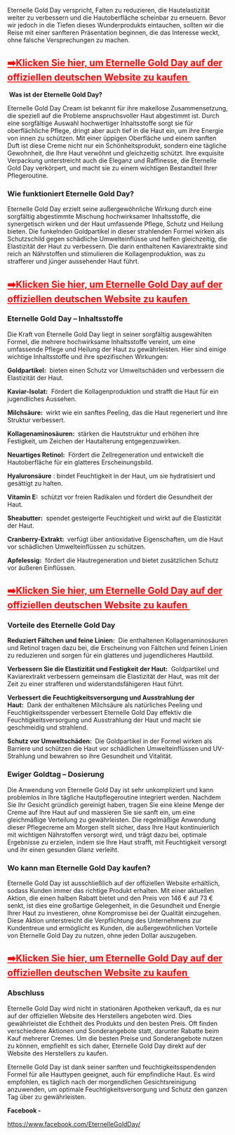 <p>Eternelle Gold Day verspricht, Falten zu reduzieren, die Hautelastizit&auml;t weiter zu verbessern und die Hautoberfl&auml;che scheinbar zu erneuern. Bevor wir jedoch in die Tiefen dieses Wunderprodukts eintauchen, sollten wir die Reise mit einer sanfteren Pr&auml;sentation beginnen, die das Interesse weckt, ohne falsche Versprechungen zu machen.</p>
<h2><span style="color: #ff0000;"><strong><a style="color: #ff0000;" href="https://www.safnl.com/qpt7">➡️Klicken Sie hier, um Eternelle Gold Day auf der offiziellen deutschen Website zu kaufen&nbsp;</a></strong></span></h2>
<div class="separator">&nbsp;<strong>Was ist der Eternelle Gold Day?</strong></div>
<p>Eternelle Gold Day Cream ist bekannt f&uuml;r ihre makellose Zusammensetzung, die speziell auf die Probleme anspruchsvoller Haut abgestimmt ist. Durch eine sorgf&auml;ltige Auswahl hochwertiger Inhaltsstoffe sorgt sie f&uuml;r oberfl&auml;chliche Pflege, dringt aber auch tief in die Haut ein, um ihre Energie von innen zu sch&uuml;tzen. Mit einer &uuml;ppigen Oberfl&auml;che und einem sanften Duft ist diese Creme nicht nur ein Sch&ouml;nheitsprodukt, sondern eine t&auml;gliche Gewohnheit, die Ihre Haut verw&ouml;hnt und gleichzeitig sch&uuml;tzt. Ihre exquisite Verpackung unterstreicht auch die Eleganz und Raffinesse, die Eternelle Gold Day verk&ouml;rpert, und macht sie zu einem wichtigen Bestandteil Ihrer Pflegeroutine.</p>
<h3><strong>Wie funktioniert Eternelle Gold Day?</strong></h3>
<p>Eternelle Gold Day erzielt seine au&szlig;ergew&ouml;hnliche Wirkung durch eine sorgf&auml;ltig abgestimmte Mischung hochwirksamer Inhaltsstoffe, die synergetisch wirken und der Haut umfassende Pflege, Schutz und Heilung bieten. Die funkelnden Goldpartikel in dieser strahlenden Formel wirken als Schutzschild gegen sch&auml;dliche Umwelteinfl&uuml;sse und helfen gleichzeitig, die Elastizit&auml;t der Haut zu verbessern. Die darin enthaltenen Kaviarextrakte sind reich an N&auml;hrstoffen und stimulieren die Kollagenproduktion, was zu strafferer und j&uuml;nger aussehender Haut f&uuml;hrt.</p>
<h2><span style="color: #ff0000;"><strong><a style="color: #ff0000;" href="https://www.safnl.com/qpt7">➡️Klicken Sie hier, um Eternelle Gold Day auf der offiziellen deutschen Website zu kaufen&nbsp;</a></strong></span></h2>
<h3><strong>Eternelle Gold Day &ndash; Inhaltsstoffe</strong></h3>
<p>Die Kraft von Eternelle Gold Day liegt in seiner sorgf&auml;ltig ausgew&auml;hlten Formel, die mehrere hochwirksame Inhaltsstoffe vereint, um eine umfassende Pflege und Heilung der Haut zu gew&auml;hrleisten. Hier sind einige wichtige Inhaltsstoffe und ihre spezifischen Wirkungen:</p>
<p><strong>Goldpartikel:</strong>&nbsp;&nbsp;bieten einen Schutz vor Umweltsch&auml;den und verbessern die Elastizit&auml;t der Haut.</p>
<p><strong>Kaviar-Isolat:</strong>&nbsp;&nbsp;F&ouml;rdert die Kollagenproduktion und strafft die Haut f&uuml;r ein jugendliches Aussehen.</p>
<p><strong>Milchs&auml;ure:&nbsp;</strong>&nbsp;wirkt wie ein sanftes Peeling, das die Haut regeneriert und ihre Struktur verbessert.</p>
<p><strong>Kollagenaminos&auml;uren:&nbsp;</strong>&nbsp;st&auml;rken die Hautstruktur und erh&ouml;hen ihre Festigkeit, um Zeichen der Hautalterung entgegenzuwirken.</p>
<p><strong>Neuartiges Retinol:</strong>&nbsp;&nbsp;F&ouml;rdert die Zellregeneration und entwickelt die Hautoberfl&auml;che f&uuml;r ein glatteres Erscheinungsbild.</p>
<p><strong>Hyalurons&auml;ure</strong>&nbsp;: bindet Feuchtigkeit in der Haut, um sie hydratisiert und ges&auml;ttigt zu halten.</p>
<p><strong>Vitamin E:&nbsp;</strong>&nbsp;sch&uuml;tzt vor freien Radikalen und f&ouml;rdert die Gesundheit der Haut.</p>
<p><strong>Sheabutter:</strong>&nbsp;&nbsp;spendet gesteigerte Feuchtigkeit und wirkt auf die Elastizit&auml;t der Haut.</p>
<p><strong>Cranberry-Extrakt:&nbsp;</strong>&nbsp;verf&uuml;gt &uuml;ber antioxidative Eigenschaften, um die Haut vor sch&auml;dlichen Umwelteinfl&uuml;ssen zu sch&uuml;tzen.</p>
<p><strong>Apfelessig:</strong>&nbsp;&nbsp;f&ouml;rdert die Hautregeneration und bietet zus&auml;tzlichen Schutz vor &auml;u&szlig;eren Einfl&uuml;ssen.</p>
<h2><span style="color: #ff0000;"><strong><a style="color: #ff0000;" href="https://www.safnl.com/qpt7">➡️Klicken Sie hier, um Eternelle Gold Day auf der offiziellen deutschen Website zu kaufen&nbsp;</a></strong></span></h2>
<h3><strong>Vorteile des Eternelle Gold Day&nbsp;</strong></h3>
<p><strong>Reduziert F&auml;ltchen und feine Linien:</strong>&nbsp;&nbsp;Die enthaltenen Kollagenaminos&auml;uren und Retinol tragen dazu bei, die Erscheinung von F&auml;ltchen und feinen Linien zu reduzieren und sorgen f&uuml;r ein glatteres und jugendlicheres Hautbild.</p>
<p><strong>Verbessern Sie die Elastizit&auml;t und Festigkeit der Haut:</strong>&nbsp;&nbsp;Goldpartikel und Kaviarextrakt verbessern gemeinsam die Elastizit&auml;t der Haut, was mit der Zeit zu einer strafferen und widerstandsf&auml;higeren Haut f&uuml;hrt.</p>
<p><strong>Verbessert die Feuchtigkeitsversorgung und Ausstrahlung der Haut:</strong>&nbsp;&nbsp;Dank der enthaltenen Milchs&auml;ure als nat&uuml;rliches Peeling und Feuchtigkeitsspender verbessert Eternelle Gold Day effektiv die Feuchtigkeitsversorgung und Ausstrahlung der Haut und macht sie geschmeidig und strahlend.</p>
<p><strong>Schutz vor Umweltsch&auml;den:&nbsp;</strong>&nbsp;Die Goldpartikel in der Formel wirken als Barriere und sch&uuml;tzen die Haut vor sch&auml;dlichen Umwelteinfl&uuml;ssen und UV-Strahlung und bewahren so ihre Gesundheit und Vitalit&auml;t.</p>
<h3><strong>Ewiger Goldtag &ndash; Dosierung</strong></h3>
<p>Die Anwendung von Eternelle Gold Day ist sehr unkompliziert und kann problemlos in Ihre t&auml;gliche Hautpflegeroutine integriert werden. Nachdem Sie Ihr Gesicht gr&uuml;ndlich gereinigt haben, tragen Sie eine kleine Menge der Creme auf Ihre Haut auf und massieren Sie sie sanft ein, um eine gleichm&auml;&szlig;ige Verteilung zu gew&auml;hrleisten. Die regelm&auml;&szlig;ige Anwendung dieser Pflegecreme am Morgen stellt sicher, dass Ihre Haut kontinuierlich mit wichtigen N&auml;hrstoffen versorgt wird, und tr&auml;gt dazu bei, optimale Ergebnisse zu erzielen, indem sie Ihre Haut strafft, mit Feuchtigkeit versorgt und ihr einen gesunden Glanz verleiht.</p>
<h3><strong>Wo kann man Eternelle Gold Day kaufen?&nbsp;&nbsp; &nbsp;<br /></strong></h3>
<p>Eternelle Gold Day ist ausschlie&szlig;lich auf der offiziellen Website erh&auml;ltlich, sodass Kunden immer das richtige Produkt erhalten. Mit einer aktuellen Aktion, die einen halben Rabatt bietet und den Preis von 146 &euro; auf 73 &euro; senkt, ist dies eine gro&szlig;artige Gelegenheit, in die Gesundheit und Energie Ihrer Haut zu investieren, ohne Kompromisse bei der Qualit&auml;t einzugehen. Diese Aktion unterstreicht die Verpflichtung des Unternehmens zur Kundentreue und erm&ouml;glicht es Kunden, die au&szlig;ergew&ouml;hnlichen Vorteile von Eternelle Gold Day zu nutzen, ohne jeden Dollar auszugeben.</p>
<h2><span style="color: #ff0000;"><strong><a style="color: #ff0000;" href="https://www.safnl.com/qpt7">➡️Klicken Sie hier, um Eternelle Gold Day auf der offiziellen deutschen Website zu kaufen&nbsp;</a></strong></span></h2>
<h3><strong>Abschluss&nbsp;</strong></h3>
<p>Eternelle Gold Day wird nicht in station&auml;ren Apotheken verkauft, da es nur auf der offiziellen Website des Herstellers angeboten wird. Dies gew&auml;hrleistet die Echtheit des Produkts und den besten Preis. Oft finden verschiedene Aktionen und Sonderangebote statt, darunter Rabatte beim Kauf mehrerer Cremes. Um die besten Preise und Sonderangebote nutzen zu k&ouml;nnen, empfiehlt es sich daher, Eternelle Gold Day direkt auf der Website des Herstellers zu kaufen.</p>
<p>Eternelle Gold Day ist dank seiner sanften und feuchtigkeitsspendenden Formel f&uuml;r alle Hauttypen geeignet, auch f&uuml;r empfindliche Haut. Es wird empfohlen, es t&auml;glich nach der morgendlichen Gesichtsreinigung anzuwenden, um optimale Feuchtigkeitsversorgung und Schutz den ganzen Tag &uuml;ber zu gew&auml;hrleisten.</p>
<p><strong>Facebook -&nbsp;</strong></p>
<p><span data-sheets-root="1"><a class="in-cell-link" href="https://www.facebook.com/EternelleGoldDay/" target="_blank">https://www.facebook.com/EternelleGoldDay/</a></span></p>
<p>&nbsp;</p>
